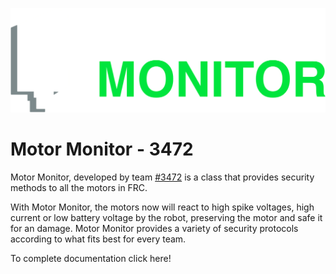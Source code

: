 ![](/docs/assets/Logo1.png)

# Motor Monitor - 3472

Motor Monitor, developed by team [#3472](https://www.thebluealliance.com/team/3472) is a class that provides security methods to all the motors in FRC.

With Motor Monitor, the motors now will react to high spike voltages, high current or low battery voltage by the robot, preserving the motor and safe it for an damage. Motor Monitor provides a variety of security protocols according to what fits best for every team.

To complete documentation click here!
